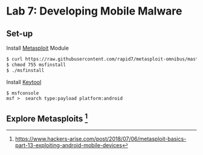 # Lab 7: Developing Mobile Malware

## Set-up

Install [Metasploit](https://www.metasploit.com/) Module


```sh
$ curl https://raw.githubusercontent.com/rapid7/metasploit-omnibus/master/config/templates/metasploit-framework-wrappers/msfupdate.erb > msfinstall
$ chmod 755 msfinstall
$ ./msfinstall
```

Install [Keytool]()

```
$ msfconsole
msf >  search type:payload platform:android
```

## Explore Metasploits [^ex]

[^ex]: https://www.hackers-arise.com/post/2018/07/06/metasploit-basics-part-13-exploiting-android-mobile-devices

